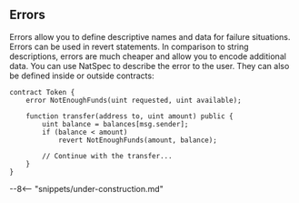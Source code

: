 <!-- markdownlint-configure-file { "first-line-heading": { "level": 2 } } -->

## Errors

Errors allow you to define descriptive names and data for failure situations. Errors can be used in revert statements.
In comparison to string descriptions, errors are much cheaper and allow you to encode additional data. You can use NatSpec to describe the error to the user.
They can also be defined inside or outside contracts:

```solidity
contract Token {
    error NotEnoughFunds(uint requested, uint available);

    function transfer(address to, uint amount) public {
        uint balance = balances[msg.sender];
        if (balance < amount)
            revert NotEnoughFunds(amount, balance);

        // Continue with the transfer...
    }
}
```

--8<-- "snippets/under-construction.md"
